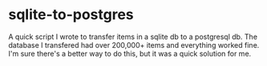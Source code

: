 # sqlite-to-postgres
A quick script I wrote to transfer items in a sqlite db to a postgresql db.
The database I transfered had over 200,000+ items and everything worked fine.
I'm sure there's a better way to do this, but it was a quick solution for me.
